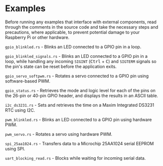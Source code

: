 # Examples

Before running any examples that interface with external components, read through the comments in the source code and take the necessary steps and precautions, where applicable, to prevent potential damage to your Raspberry Pi or other hardware.

`gpio_blinkled.rs` - Blinks an LED connected to a GPIO pin in a loop.

`gpio_blinkled_signals.rs` - Blinks an LED connected to a GPIO pin in a loop, while handling any incoming `SIGINT` (<kbd>Ctrl</kbd> + <kbd>C</kbd>) and `SIGTERM` signals so the pin's state can be reset before the application exits.

`gpio_servo_softpwm.rs` - Rotates a servo connected to a GPIO pin using software-based PWM.

`gpio_status.rs` - Retrieves the mode and logic level for each of the pins on the 26-pin or 40-pin GPIO header, and displays the results in an ASCII table.

`i2c_ds3231.rs` - Sets and retrieves the time on a Maxim Integrated DS3231 RTC using I2C.

`pwm_blinkled.rs` - Blinks an LED connected to a GPIO pin using hardware PWM.

`pwm_servo.rs` - Rotates a servo using hardware PWM.

`spi_25aa1024.rs` - Transfers data to a Microchip 25AA1024 serial EEPROM using SPI.

`uart_blocking_read.rs` - Blocks while waiting for incoming serial data.
